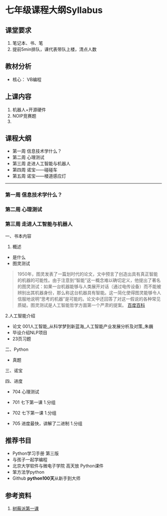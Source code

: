 # 七年级课程大纲Syllabus


## 课堂要求
1. 笔记本、书、笔
2. 提前5min排队，课代表带队上楼，清点人数


## 教材分析
* 核心： VB编程

## 上课内容
1. 机器人+开源硬件
2. NOIP竞赛题
3. 

## 课程大纲
*  第一周 信息技术学什么？
*  第二周 心理测试
*  第三周 走进人工智能与机器人
*  第四周 诺宝——碰碰车
*  第五周 诺宝——楼道感应灯

---


### 第一周 信息技术学什么？

### 第二周 心理测试

### 第三周 走进人工智能与机器人
一、书本内容
1. 概述
- 是什么
- 图灵测试
> 1950年，图灵发表了一篇划时代的论文，文中预言了创造出具有真正智能的机器的可能性。由于注意到“智能”这一概念难以确切定义，他提出了著名的图灵测试：如果一台机器能够与人类展开对话（通过电传设备）而不能被辨别出其机器身份，那么称这台机器具有智能。这一简化使得图灵能够令人信服地说明“思考的机器”是可能的。论文中还回答了对这一假说的各种常见质疑。图灵测试是人工智能哲学方面第一个严肃的提案。
[百度百科](https://baike.baidu.com/item/%E5%9B%BE%E7%81%B5%E6%B5%8B%E8%AF%95/1701255)

2.人工智能介绍
* 论文 001人工智能_从科学梦到新蓝海_人工智能产业发展分析及对策_朱巍
* 毕设介绍NLP项目
*  23页习题

二、Python
* 真题

三、诺宝

四、进度
* 704 心理测试

* 701 七下第一课
1.分组


* 702 七下第一课
1.分组

* 705 进度最快，讲解了二进制
1.分组



## 推荐书目
* Python学习手册 第三版
* 与孩子一起学编程
* 北京大学软件与微电子学院 高天放 Python课件
* 笨方法学python
* Github **python100天**从新手到大师

## 参考资料
1. [树莓派第一课](https://mp.weixin.qq.com/s/MDixrk_dZz5rp589avk-qg)
